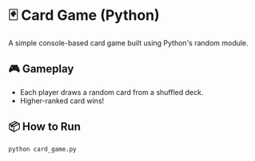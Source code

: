 # 🃏 Card Game (Python)

A simple console-based card game built using Python's random module.

## 🎮 Gameplay
- Each player draws a random card from a shuffled deck.
- Higher-ranked card wins!

## 📦 How to Run
```bash
python card_game.py
